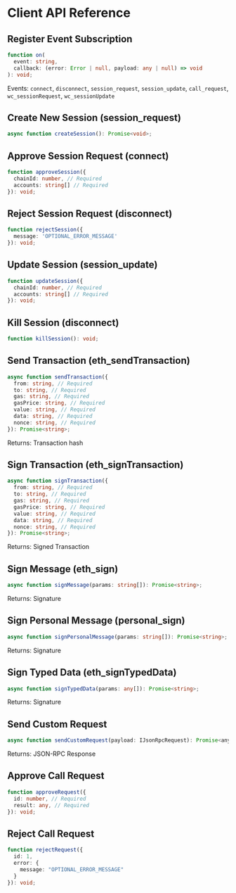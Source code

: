 # Client API Reference

## Register Event Subscription

```typescript
function on(
  event: string,
  callback: (error: Error | null, payload: any | null) => void
): void;
```

Events: `connect`, `disconnect`, `session_request`, `session_update`, `call_request`, `wc_sessionRequest`, `wc_sessionUpdate`

## Create New Session \(session_request\)

```typescript
async function createSession(): Promise<void>;
```

## Approve Session Request \(connect\)

```typescript
function approveSession({
  chainId: number, // Required
  accounts: string[] // Required
}): void;
```

## Reject Session Request \(disconnect\)

```typescript
function rejectSession({
  message: 'OPTIONAL_ERROR_MESSAGE'
}): void;
```

## Update Session \(session_update\)

```typescript
function updateSession({
  chainId: number, // Required
  accounts: string[] // Required
}): void;
```

## Kill Session \(disconnect\)

```typescript
function killSession(): void;
```

## Send Transaction \(eth_sendTransaction\)

```typescript
async function sendTransaction({
  from: string, // Required
  to: string, // Required
  gas: string, // Required
  gasPrice: string, // Required
  value: string, // Required
  data: string, // Required
  nonce: string, // Required
}): Promise<string>;
```

Returns: Transaction hash

## Sign Transaction \(eth_signTransaction\)

```typescript
async function signTransaction({
  from: string, // Required
  to: string, // Required
  gas: string, // Required
  gasPrice: string, // Required
  value: string, // Required
  data: string, // Required
  nonce: string, // Required
}): Promise<string>;
```

Returns: Signed Transaction

## Sign Message \(eth_sign\)

```typescript
async function signMessage(params: string[]): Promise<string>;
```

Returns: Signature

## Sign Personal Message \(personal_sign\)

```typescript
async function signPersonalMessage(params: string[]): Promise<string>;
```

Returns: Signature

## Sign Typed Data \(eth_signTypedData\)

```typescript
async function signTypedData(params: any[]): Promise<string>;
```

Returns: Signature

## Send Custom Request

```javascript
async function sendCustomRequest(payload: IJsonRpcRequest): Promise<any>;
```

Returns: JSON-RPC Response

## Approve Call Request

```typescript
function approveRequest({
  id: number, // Required
  result: any, // Required
}): void;
```

## Reject Call Request

```typescript
function rejectRequest({
  id: 1,
  error: {
    message: "OPTIONAL_ERROR_MESSAGE"
  }
}): void;
```

